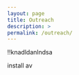 ```yaml
---
layout: page
title: Outreach
description: >
permalink: /outreach/
---
```


!!knadldanlndsa

[install]: outreach/_posts/2023-01-29-knot_theory_intro.md
[av]: about.md

install
av